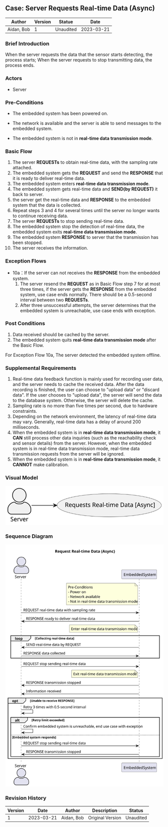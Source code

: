 

## Case: Server Requests Real-time Data (Async)

| Author     | Version | Statue    | Date       |
| ---------- | ------- | --------- | ---------- |
| Aidan, Bob | 1       | Unaudited | 2023-03-21 |

### Brief Introduction

When the server requests the data that the sensor starts detecting, the process starts; When the server requests to stop transmitting data, the process ends.

### Actors

- Server

### Pre-Conditions

- The embedded system has been powered on.

- The network is available and the server is able to send messages to the embedded system.
- The embedded system is not in **real-time data transmission mode**.

### Basic Flow

1. The server **REQUESTs** to obtain real-time data, with the sampling rate attached.
1. The embedded system gets the **REQUEST** and send the **RESPONSE** that it is ready to deliver real-time data.
1. The embedded system enters **real-time data transmission mode**.
1. The embedded system gets real-time data and **SEND(by REQUEST)** it back to server.
1. the server get the real-time data and **RESPONSE** to the embedded system that the data is collected.
1. Repeat steps 3 and 4 for several times until the server no longer wants to continue receiving data.
4. The server **REQUESTs** to stop sending real-time data.
4. The embedded system stop the detection of real-time data, the embedded system exits **real-time data transmission mode**.
4. The embedded system **RESPONSE** to server that the transmission has been stopped.
4. The server receives the information.

### Exception Flows

- 10a：If the server can not receives the **RESPONSE** from the embedded system.
  1. The server resend the **REQUEST** as in Basic Flow step 7 for at most three times, if the server gets the **RESPONSE** from the embedded system, use case ends normally. There should be a 0.5-second interval between two **REQUESTs**.
  2. After three unsuccessful attempts, the server determines that the embedded system is unreachable, use case ends with exception.

### Post Conditions

1. Data received should be cached by the server.
2. The embedded system quits **real-time data transmission mode** after the Basic Flow.

For Exception Flow 10a, The server detected the embedded system offline.

### Supplemental Requirements

1. Real-time data feedback function is mainly used for recording user data, and the server needs to cache the received data. After the data recording is finished, the user can choose to "upload data" or "discard data". If the user chooses to "upload data", the server will send the data to the database system. Otherwise, the server will delete the cache.
2. Sampling rate is no more than five times per second, due to hardware constraints.
3. Depending on the network environment, the latency of real-time data may vary. Generally, real-time data has a delay of around 200 milliseconds.
4. When the embedded system is in **real-time data transmission mode**, it **CAN** still process other data inquiries (such as the reachability check and sensor details) from the server. However, when the embedded system is in real-time data transmission mode, real-time data transmission requests from the server will be ignored.
5. When the embedded system is in **real-time data transmission mode**, it **CANNOT** make calibration.

### Visual Model

<img src="./UseCaseDiagram/Server Requests Real-time Data [Async].svg" style="zoom:150%;" />

### Sequence Diagram

<img src="./SequenceDiagram/RequestRealtimeData(Async).svg"/>

### Revision History

| Version | Date       | Author     | Description      | Status    |
| ------- | ---------- | ---------- | ---------------- | --------- |
| 1       | 2023-03-21 | Aidan, Bob | Original Version | Unaudited |

